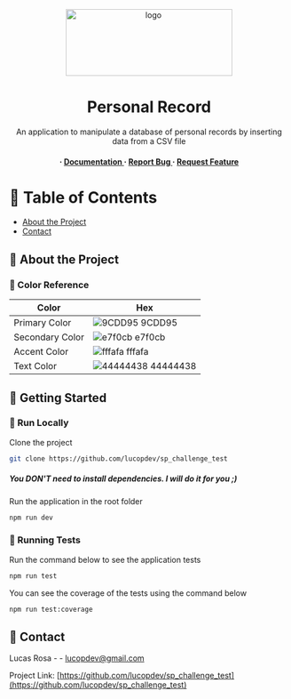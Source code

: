 <div align='center'>

<img src=https://a.imagem.app/oAq5e9.png alt="logo" width=300 height=120 />

<h1>Personal Record</h1>
<p>An application to manipulate a database of personal records by inserting data from a CSV file </p>

<h4> <span> · </span> <a href="https://github.com/lucopdev/sp_chalenge/blob/master/README.md"> Documentation </a> <span> · </span> <a href="https://github.com/lucopdev/sp_chalenge/issues"> Report Bug </a> <span> · </span> <a href="https://github.com/lucopdev/sp_chalenge/issues"> Request Feature </a> </h4>


</div>

# :notebook_with_decorative_cover: Table of Contents

- [About the Project](#star2-about-the-project)
- [Contact](#handshake-contact)


## :star2: About the Project

### :art: Color Reference
| Color | Hex |
| --------------- | ---------------------------------------------------------------- |
| Primary Color | ![9CDD95](https://via.placeholder.com/10/9CDD95?text=+) 9CDD95 |
| Secondary Color | ![e7f0cb](https://via.placeholder.com/10/e7f0cb?text=+) e7f0cb |
| Accent Color | ![fffafa](https://via.placeholder.com/10/fffafa?text=+) fffafa |
| Text Color | ![44444438](https://via.placeholder.com/10/44444438?text=+) 44444438 |

## :toolbox: Getting Started



### :running: Run Locally

Clone the project

```bash
git clone https://github.com/lucopdev/sp_challenge_test
```
##### You DON'T need to install dependencies. I will do it for you ;)

Run the application in the root folder
```bash
npm run dev
```



### :test_tube: Running Tests

Run the command below to see the application tests
```bash
npm run test
```
You can see the coverage of the tests using the command below
```bash
npm run test:coverage
```


## :handshake: Contact

Lucas Rosa - - lucopdev@gmail.com

Project Link: [https://github.com/lucopdev/sp_challenge_test](https://github.com/lucopdev/sp_challenge_test)
